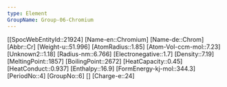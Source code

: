 ```yaml
---
type: Element
GroupName: Group-06-Chromium
---
```

[[SpocWebEntityId::21924]
[Name-en::Chromium]
[Name-de::Chrom]
[Abbr::Cr]
[Weight-u::51.996]
[AtomRadius::1.85]
[Atom-Vol-ccm-mol::7.23]
[Unknown2::1.18]
[Radius-nm::6.766]
[Electronegative::1.7]
[Density::7.19]
[MeltingPoint::1857]
[BoilingPoint::2672]
[HeatCapacity::0.45]
[HeatConduct::0.937]
[Enthalpy::16.9]
[FormEnergy-kj-mol::344.3]
[PeriodNo::4]
[GroupNo::6]
[]
[Charge-e::24]

